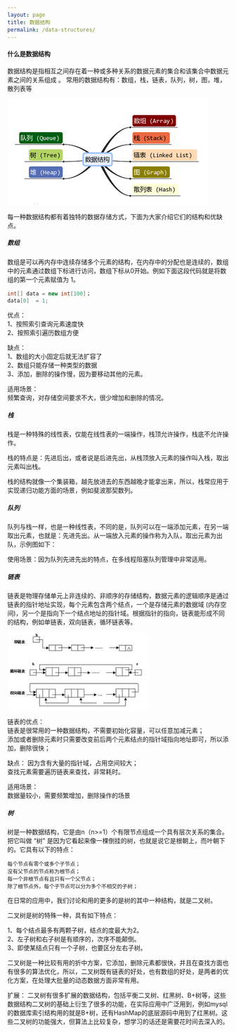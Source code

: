 ```yaml
---
layout: page
title: 数据结构
permalink: /data-structures/
---
```


#### 什么是数据结构
数据结构是指相互之间存在着一种或多种关系的数据元素的集合和该集合中数据元素之间的关系组成 。
常用的数据结构有：数组，栈，链表，队列，树，图，堆，散列表等

![a](/assets/images/data-structures.png)

每一种数据结构都有着独特的数据存储方式，下面为大家介绍它们的结构和优缺点。

##### 数组

数组是可以再内存中连续存储多个元素的结构，在内存中的分配也是连续的，数组中的元素通过数组下标进行访问，数组下标从0开始。例如下面这段代码就是将数组的第一个元素赋值为 1。
```java
int[] data = new int[100]；
data[0]  = 1;
```

优点：  
1、按照索引查询元素速度快  
2、按照索引遍历数组方便  

缺点：  
1、数组的大小固定后就无法扩容了  
2、数组只能存储一种类型的数据  
3、添加，删除的操作慢，因为要移动其他的元素。

适用场景：  
频繁查询，对存储空间要求不大，很少增加和删除的情况。



##### 栈

栈是一种特殊的线性表，仅能在线性表的一端操作，栈顶允许操作，栈底不允许操作。   

栈的特点是：先进后出，或者说是后进先出，从栈顶放入元素的操作叫入栈，取出元素叫出栈。

栈的结构就像一个集装箱，越先放进去的东西越晚才能拿出来，所以，栈常应用于实现递归功能方面的场景，例如斐波那契数列。


##### 队列

队列与栈一样，也是一种线性表，不同的是，队列可以在一端添加元素，在另一端取出元素，也就是：先进先出。从一端放入元素的操作称为入队，取出元素为出队，示例图如下：

使用场景：因为队列先进先出的特点，在多线程阻塞队列管理中非常适用。

##### 链表

链表是物理存储单元上非连续的、非顺序的存储结构，数据元素的逻辑顺序是通过链表的指针地址实现，每个元素包含两个结点，一个是存储元素的数据域 (内存空间)，另一个是指向下一个结点地址的指针域。根据指针的指向，链表能形成不同的结构，例如单链表，双向链表，循环链表等。

![a](/assets/images/data-structure-link.png)

链表的优点：  
链表是很常用的一种数据结构，不需要初始化容量，可以任意加减元素；  
添加或者删除元素时只需要改变前后两个元素结点的指针域指向地址即可，所以添加，删除很快；

缺点：
因为含有大量的指针域，占用空间较大；  
查找元素需要遍历链表来查找，非常耗时。

适用场景：  
数据量较小，需要频繁增加，删除操作的场景




##### 树

树是一种数据结构，它是由n（n>=1）个有限节点组成一个具有层次关系的集合。把它叫做 “树” 是因为它看起来像一棵倒挂的树，也就是说它是根朝上，而叶朝下的。它具有以下的特点：

    每个节点有零个或多个子节点；   
    没有父节点的节点称为根节点；   
    每一个非根节点有且只有一个父节点；   
    除了根节点外，每个子节点可以分为多个不相交的子树；  

在日常的应用中，我们讨论和用的更多的是树的其中一种结构，就是二叉树。


二叉树是树的特殊一种，具有如下特点：

1、每个结点最多有两颗子树，结点的度最大为2。   
2、左子树和右子树是有顺序的，次序不能颠倒。   
3、即使某结点只有一个子树，也要区分左右子树。   

二叉树是一种比较有用的折中方案，它添加，删除元素都很快，并且在查找方面也有很多的算法优化，所以，二叉树既有链表的好处，也有数组的好处，是两者的优化方案，在处理大批量的动态数据方面非常有用。

扩展：
二叉树有很多扩展的数据结构，包括平衡二叉树、红黑树、B+树等，这些数据结构二叉树的基础上衍生了很多的功能，在实际应用中广泛用到，例如mysql的数据库索引结构用的就是B+树，还有HashMap的底层源码中用到了红黑树。这些二叉树的功能强大，但算法上比较复杂，想学习的话还是需要花时间去深入的。
